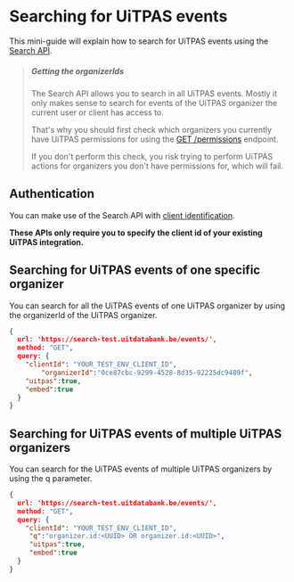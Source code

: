 # Searching for UiTPAS events

This mini-guide will explain how to search for UiTPAS events using the [Search API](https://documentatie.uitdatabank.be/content/search_api_3/latest/searching.html).

> ##### Getting the organizerIds
>
> The Search API allows you to search in all UiTPAS events.
> Mostly it only makes sense to search for events of the UiTPAS organizer the current user or client has access to.
>
> That's why you should first check which organizers you currently have UiTPAS permissions for using the [GET /permissions](/reference/uitpas.json/paths/~1permissions/get) endpoint.
>
> If you don't perform this check, you risk trying to perform UiTPAS actions for organizers you don't have permissions for, which will fail.

## Authentication

You can make use of the Search API with [client identification](https://docs.publiq.be/docs/authentication/ZG9jOjExODE5NDY5-client-identification).

**These APIs only require you to specify the client id of your existing UiTPAS integration.**

## Searching for UiTPAS events of one specific organizer

You can search for all the UiTPAS events of one UiTPAS organizer by using the organizerId of the UiTPAS organizer.

```json http
{
  url: 'https://search-test.uitdatabank.be/events/',
  method: "GET",
  query: {
    "clientId": "YOUR_TEST_ENV_CLIENT_ID",
        "organizerId":"0ce87cbc-9299-4528-8d35-92225dc9489f",
    "uitpas":true,
    "embed":true
  }
}
```

## Searching for UiTPAS events of multiple UiTPAS organizers

You can search for the UiTPAS events of multiple UiTPAS organizers by using the q parameter.

```json http
{
  url: 'https://search-test.uitdatabank.be/events/',
  method: "GET",
  query: {
    "clientId": "YOUR_TEST_ENV_CLIENT_ID",
     "q":"organizer.id:<UUID> OR organizer.id:<UUID>",
     "uitpas":true,
     "embed":true
  }
}
```
